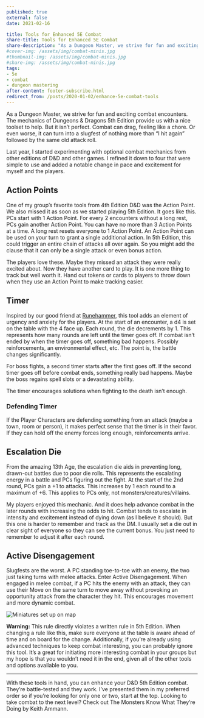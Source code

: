 ```yaml
---
published: true
external: false
date: 2021-02-16

title: Tools for Enhanced 5E Combat
share-title: Tools for Enhanced 5E Combat
share-description: "As a Dungeon Master, we strive for fun and exciting combat encounters. The mechanics of Dungeons & Dragons 5th Edition provide us with a nice toolset to help. But it isn’t perfect. Combat can drag, feeling like a chore."
#cover-img: /assets/img/combat-minis.jpg
#thumbnail-img: /assets/img/combat-minis.jpg
#share-img: /assets/img/combat-minis.jpg
tags:
- 5e
- combat
- dungeon mastering
after-content: footer-subscribe.html
redirect_from: /posts/2020-01-02/enhance-5e-combat-tools
---
```


As a Dungeon Master, we strive for fun and exciting combat encounters. The mechanics of Dungeons & Dragons 5th Edition provide us with a nice toolset to help. But it isn’t perfect. Combat can drag, feeling like a chore. Or even worse, it can turn into a slugfest of nothing more than “I hit again” followed by the same old attack roll.

Last year, I started experimenting with optional combat mechanics from other editions of D&D and other games. I refined it down to four that were simple to use and added a notable change in pace and excitement for myself and the players.

## Action Points

One of my group’s favorite tools from 4th Edition D&D was the Action Point. We also missed it as soon as we started playing 5th Edition. It goes like this. PCs start with 1 Action Point. For every 2 encounters without a long rest, PCs gain another Action Point. You can have no more than 3 Action Points at a time. A long rest resets everyone to 1 Action Point. An Action Point can be used on your turn to grant a single additional action. In 5th Edition, this could trigger an entire chain of attacks all over again. So you might add the clause that it can only be a single attack or even bonus action.

The players love these. Maybe they missed an attack they were really excited about. Now they have another card to play. It is one more thing to track but well worth it. Hand out tokens or cards to players to throw down when they use an Action Point to make tracking easier.

## Timer

Inspired by our good friend at [Runehammer](https://youtu.be/HcfieLbrQAc), this tool adds an element of urgency and anxiety for the players. At the start of an encounter, a d4 is set on the table with the 4 face up. Each round, the die decrements by 1. This represents how many rounds are left until the timer goes off. If combat isn’t ended by when the timer goes off, something bad happens. Possibly reinforcements, an environmental effect, etc. The point is, the battle changes significantly.

For boss fights, a second timer starts after the first goes off. If the second timer goes off before combat ends, something really bad happens. Maybe the boss regains spell slots or a devastating ability.

The timer encourages solutions when fighting to the death isn’t enough.

### Defending Timer

If the Player Characters are defending something from an attack (maybe a town, room or person), it makes perfect sense that the timer is in their favor. If they can hold off the enemy forces long enough, reinforcements arrive.

## Escalation Die

From the amazing 13th Age, the escalation die aids in preventing long, drawn-out battles due to poor die rolls. This represents the escalating energy in a battle and PCs figuring out the fight. At the start of the 2nd round, PCs gain a +1 to attacks. This increases by 1 each round to a maximum of +6. This applies to PCs only, not monsters/creatures/villains.

My players enjoyed this mechanic. And it does help advance combat in the later rounds with increasing the odds to hit. Combat tends to escalate in intensity and excitement instead of dying down (as I believe it should). But this one is harder to remember and track as the DM. I usually set a die out in clear sight of everyone so they can see the current bonus. You just need to remember to adjust it after each round.

## Active Disengagement

Slugfests are the worst. A PC standing toe-to-toe with an enemy, the two just taking turns with melee attacks. Enter Active Disengagement. When engaged in melee combat, if a PC hits the enemy with an attack, they can use their Move on the same turn to move away without provoking an opportunity attack from the character they hit. This encourages movement and more dynamic combat.

![Miniatures set up on map](/images/combat-minis-map.jpg)

**Warning:** This rule directly violates a written rule in 5th Edition. When changing a rule like this, make sure everyone at the table is aware ahead of time and on board for the change. Additionally, if you’re already using advanced techniques to keep combat interesting, you can probably ignore this tool. It’s a great for initiating more interesting combat in your groups but my hope is that you wouldn’t need it in the end, given all of the other tools and options available to you.

---

With these tools in hand, you can enhance your D&D 5th Edition combat. They’re battle-tested and they work. I’ve presented them in my preferred order so if you’re looking for only one or two, start at the top. Looking to take combat to the next level? Check out The Monsters Know What They’re Doing by Keith Ammann.